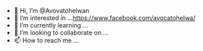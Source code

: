 - 👋 Hi, I’m @Avovatohelwan
- 👀 I’m interested in ...https://www.facebook.com/avocatohelwa/
- 🌱 I’m currently learning ...
- 💞️ I’m looking to collaborate on ...
- 📫 How to reach me ...

<!---
Avovatohelwan/Avovatohelwan is a ✨ special ✨ repository because its `README.md` (this file) appears on your GitHub profile.
You can click the Preview link to take a look at your changes.
--->
